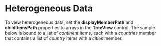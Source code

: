 Heterogeneous Data
==================

To view heterogeneous data, set the **displayMemberPath** and **childItemsPath** properties to arrays in the __TreeView__ control.  The sample below is bound to a list of _continent_ items, each with a _countries_ member that contains a list of _country_ items with a _cities_ member.